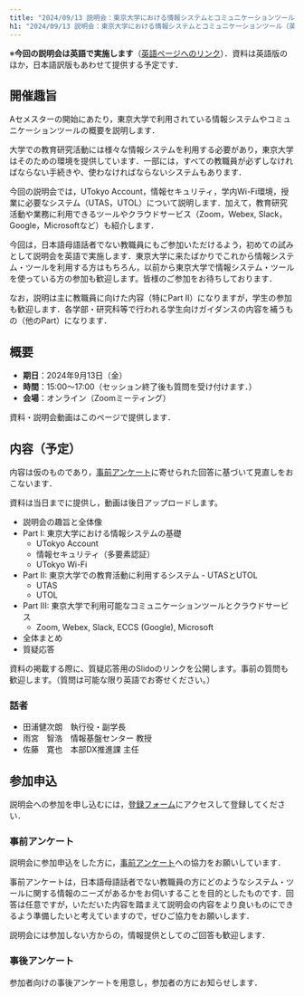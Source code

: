 ```yaml
---
title: "2024/09/13 説明会：東京大学における情報システムとコミュニケーションツール（英語で実施）"
h1: "2024/09/13 説明会：東京大学における情報システムとコミュニケーションツール（英語で実施）"
---
```


※**今回の説明会は英語で実施します**（[英語ページへのリンク](/en/events/2024-09-13/)）．資料は英語版のほか，日本語訳版もあわせて提供する予定です．

## 開催趣旨
Aセメスターの開始にあたり，東京大学で利用されている情報システムやコミュニケーションツールの概要を説明します．

大学での教育研究活動には様々な情報システムを利用する必要があり，東京大学はそのための環境を提供しています．一部には，すべての教職員が必ずしなければならない手続きや、使わなければならないシステムもあります．

今回の説明会では，UTokyo Account，情報セキュリティ，学内Wi-Fi環境，授業に必要なシステム（UTAS，UTOL）について説明します．加えて，教育研究活動や業務に利用できるツールやクラウドサービス（Zoom，Webex, Slack，Google，Microsoftなど）も紹介します．

今回は，日本語母語話者でない教職員にもご参加いただけるよう，初めての試みとして説明会を英語で実施します．東京大学に来たばかりでこれから情報システム・ツールを利用する方はもちろん，以前から東京大学で情報システム・ツールを使っている方の参加も歓迎します。皆様のご参加をお待ちしております．

なお，説明は主に教職員に向けた内容（特にPart II）になりますが，学生の参加も歓迎します．各学部・研究科等で行われる学生向けガイダンスの内容を補うもの（他のPart）になります．

## 概要
- **期日**：2024年9月13日（金）
- **時間**：15:00～17:00（セッション終了後も質問を受け付けます．）
- **会場**：オンライン（Zoomミーティング）

資料・説明会動画はこのページで提供します．

## 内容（予定）
内容は仮のものであり，[事前アンケート]()に寄せられた回答に基づいて見直しをおこないます．

資料は当日までに提供し，動画は後日アップロードします。

- 説明会の趣旨と全体像
- Part I: 東京大学における情報システムの基礎
   - UTokyo Account
   - 情報セキュリティ（多要素認証）
   - UTokyo Wi-Fi
- Part II: 東京大学での教育活動に利用するシステム - UTASとUTOL
   - UTAS
   - UTOL
- Part III: 東京大学で利用可能なコミュニケーションツールとクラウドサービス
   - Zoom, Webex, Slack, ECCS (Google), Microsoft
- 全体まとめ
- 質疑応答

資料の掲載する際に、質疑応答用のSlidoのリンクを公開します。事前の質問も歓迎します。（質問は可能な限り英語でお寄せください。）

### 話者
- 田浦健次朗　執行役・副学長
- 雨宮　智浩　情報基盤センター 教授
- 佐藤　寛也　本部DX推進課 主任

## 参加申込
説明会への参加を申し込むには，[登録フォーム]()にアクセスして登録してください．

### 事前アンケート
説明会に参加申込をした方に，[事前アンケート]()への協力をお願いしています．

事前アンケートは，日本語母語話者でない教職員の方にどのようなシステム・ツールに関する情報のニーズがあるかをお伺いすることを目的としたものです．回答は任意ですが，いただいた内容を踏まえて説明会の内容をより良いものにできるよう準備したいと考えていますので，ぜひご協力をお願いします．

説明会には参加しない方からの，情報提供としてのご回答も歓迎します．

### 事後アンケート
参加者向けの事後アンケートを用意し，参加者の方にお知らせします．
